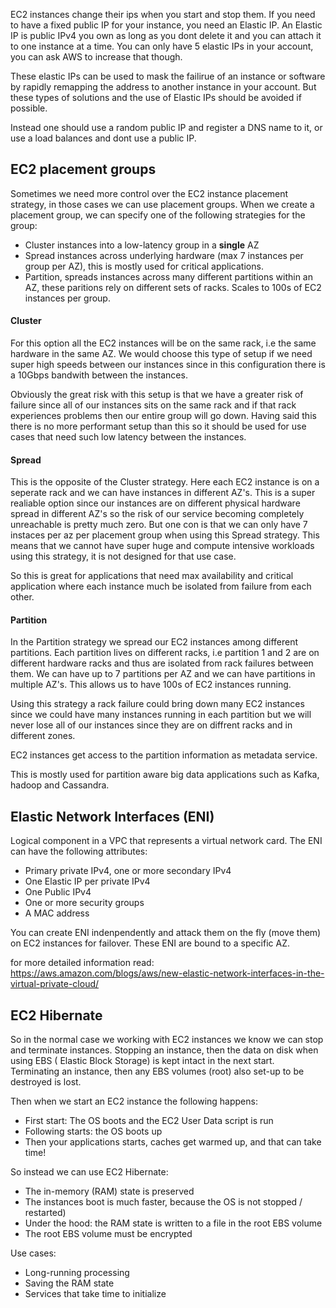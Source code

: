 EC2 instances change their ips when you start and stop them. If you need to have
a fixed public IP for your instance, you need an Elastic IP. An Elastic IP is
public IPv4 you own as long as you dont delete it and you can attach it to one
instance at a time. You can only have 5 elastic IPs in your account, you can ask
AWS to increase that though.

These elastic IPs can be used to mask the failirue of an instance or software by
rapidly remapping the address to another instance in your account. But these
types of solutions and the use of Elastic IPs should be avoided if possible.

Instead one should use a random public IP and register a DNS name to it, or use
a load balances and dont use a public IP.

## EC2 placement groups
Sometimes we need more control over the EC2 instance placement strategy, in
those cases we can use placement groups. When we create a placement group, we
can specify one of the following strategies for the group:
- Cluster instances into a low-latency group in a __single__ AZ
- Spread instances across underlying hardware (max 7 instances per group per
  AZ), this is mostly used for critical applications.
- Partition, spreads instances across many different partitions within an AZ,
  these paritions rely on different sets of racks. Scales to 100s of EC2
  instances per group.

#### Cluster
For this option all the EC2 instances will be on the same rack, i.e the same
hardware in the same AZ. We would choose this type of setup if we need super
high speeds between our instances since in this configuration there is a 10Gbps
bandwith between the instances.

Obviously the great risk with this setup is that we have a greater risk of
failure since all of our instances sits on the same rack and if that rack
experiences problems then our entire group will go down. Having said this there
is no more performant setup than this so it should be used for use cases that
need such low latency between the instances.

#### Spread
This is the opposite of the Cluster strategy. Here each EC2 instance is on a
seperate rack and we can have instances in different AZ's. This is a super
realiable option since our instances are on different physical hardware spread
in different AZ's so the risk of our service becoming completely unreachable is
pretty much zero. But one con is that we can only have 7 instaces per az per
placement group when using this Spread strategy. This means that we cannot have
super huge and compute intensive workloads using this strategy, it is not
designed for that use case. 

So this is great for applications that need max availability and critical
application where each instance much be isolated from failure from each other.

#### Partition
In the Partition strategy we spread our EC2 instances among different
partitions. Each partition lives on different racks, i.e partition 1 and 2 are
on different hardware racks and thus are isolated from rack failures between
them. We can have up to 7 partitions per AZ and we can have partitions in
multiple AZ's. This allows us to have 100s of EC2 instances running. 

Using this strategy a rack failure could bring down many EC2 instances since we
could have many instances running in each partition but we will never lose all
of our instances since they are on diffrent racks and in different zones. 

EC2 instances get access to the partition information as metadata service. 

This is mostly used for partition aware big data applications such as Kafka,
hadoop and Cassandra. 

## Elastic Network Interfaces (ENI)
Logical component in a VPC that represents a virtual network card. The ENI can
have the following attributes:
- Primary private IPv4, one or more secondary IPv4
- One Elastic IP per private IPv4
- One Public IPv4
- One or more security groups
- A MAC address

You can create ENI indenpendently and attack them on the fly (move them) on EC2
instances for failover. These ENI are bound to a specific AZ. 

for more detailed information read: https://aws.amazon.com/blogs/aws/new-elastic-network-interfaces-in-the-virtual-private-cloud/

## EC2 Hibernate
So in the normal case we working with EC2 instances we know we can stop and
terminate instances. Stopping an instance, then the data on disk when using EBS
( Elastic Block Storage) is kept intact in the next start. Terminating an
instance, then any EBS volumes (root) also set-up to be destroyed is lost. 

Then when we start an EC2 instance the following happens:
- First start: The OS boots and the EC2 User Data script is run
- Following starts: the OS boots up
- Then your applications starts, caches get warmed up, and that can take time! 

So instead we can use EC2 Hibernate:
- The in-memory (RAM) state is preserved
- The instances boot is much faster, because the OS is not stopped / restarted)
- Under the hood: the RAM state is written to a file in the root EBS volume
- The root EBS volume must be encrypted

Use cases:
- Long-running processing
- Saving the RAM state
- Services that take time to initialize
